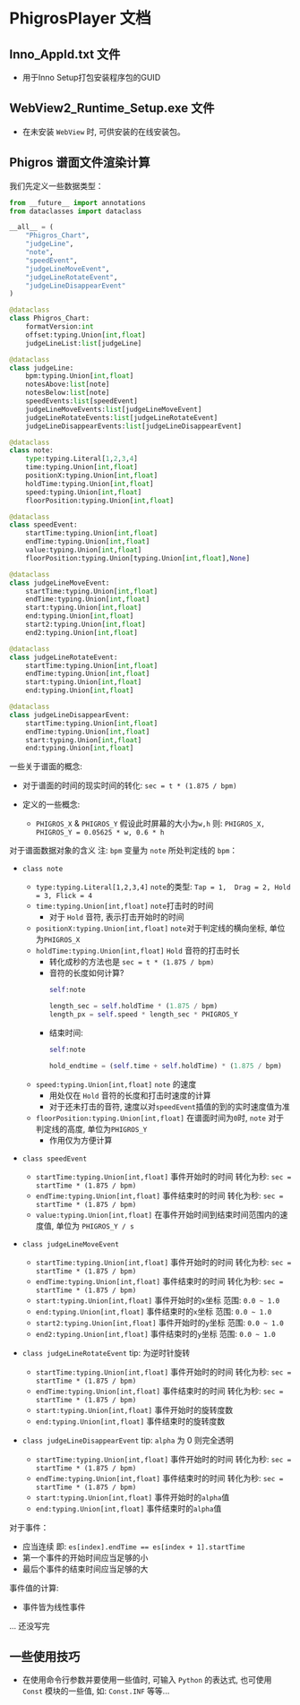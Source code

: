 # PhigrosPlayer 文档

## Inno_AppId.txt 文件
- 用于Inno Setup打包安装程序包的GUID

## WebView2_Runtime_Setup.exe 文件
- 在未安装 `WebView` 时, 可供安装的在线安装包。

## Phigros 谱面文件渲染计算
我们先定义一些数据类型：
``` python
from __future__ import annotations
from dataclasses import dataclass

__all__ = (
    "Phigros_Chart",
    "judgeLine",
    "note",
    "speedEvent",
    "judgeLineMoveEvent",
    "judgeLineRotateEvent",
    "judgeLineDisappearEvent"
)

@dataclass
class Phigros_Chart:
    formatVersion:int
    offset:typing.Union[int,float]
    judgeLineList:list[judgeLine]

@dataclass
class judgeLine:
    bpm:typing.Union[int,float]
    notesAbove:list[note]
    notesBelow:list[note]
    speedEvents:list[speedEvent]
    judgeLineMoveEvents:list[judgeLineMoveEvent]
    judgeLineRotateEvents:list[judgeLineRotateEvent]
    judgeLineDisappearEvents:list[judgeLineDisappearEvent]

@dataclass
class note:
    type:typing.Literal[1,2,3,4]
    time:typing.Union[int,float]
    positionX:typing.Union[int,float]
    holdTime:typing.Union[int,float]
    speed:typing.Union[int,float]
    floorPosition:typing.Union[int,float]

@dataclass
class speedEvent:
    startTime:typing.Union[int,float]
    endTime:typing.Union[int,float]
    value:typing.Union[int,float]
    floorPosition:typing.Union[typing.Union[int,float],None]

@dataclass
class judgeLineMoveEvent:
    startTime:typing.Union[int,float]
    endTime:typing.Union[int,float]
    start:typing.Union[int,float]
    end:typing.Union[int,float]
    start2:typing.Union[int,float]
    end2:typing.Union[int,float]

@dataclass
class judgeLineRotateEvent:
    startTime:typing.Union[int,float]
    endTime:typing.Union[int,float]
    start:typing.Union[int,float]
    end:typing.Union[int,float]

@dataclass
class judgeLineDisappearEvent:
    startTime:typing.Union[int,float]
    endTime:typing.Union[int,float]
    start:typing.Union[int,float]
    end:typing.Union[int,float]
```

一些关于谱面的概念:
- 对于谱面的时间的现实时间的转化: `sec = t * (1.875 / bpm)`
  
- 定义的一些概念:
    - `PHIGROS_X` & `PHIGROS_Y` 假设此时屏幕的大小为`w,h`
    则: `PHIGROS_X, PHIGROS_Y = 0.05625 * w, 0.6 * h`

对于谱面数据对象的含义  注: `bpm` 变量为 `note` 所处判定线的 `bpm`：
- `class note`
    - `type:typing.Literal[1,2,3,4]` `note`的类型:
    `Tap = 1,  Drag = 2, Hold = 3, Flick = 4`
    - `time:typing.Union[int,float]` `note`打击时的时间
        - 对于 `Hold` 音符, 表示打击开始时的时间
    - `positionX:typing.Union[int,float]` `note`对于判定线的横向坐标, 单位为`PHIGROS_X`
    - `holdTime:typing.Union[int,float]` `Hold` 音符的打击时长
        - 转化成秒的方法也是 `sec = t * (1.875 / bpm)`
        - 音符的长度如何计算?
            ```python
            self:note
            
            length_sec = self.holdTime * (1.875 / bpm)
            length_px = self.speed * length_sec * PHIGROS_Y
            ```
        - 结束时间: 
          ```python
          self:note
          
          hold_endtime = (self.time + self.holdTime) * (1.875 / bpm)
          ```
    - `speed:typing.Union[int,float]` `note` 的速度
        - 用处仅在 `Hold` 音符的长度和打击时速度的计算
        - 对于还未打击的音符, 速度以对`speedEvent`插值的到的实时速度值为准
    - `floorPosition:typing.Union[int,float]` 在谱面时间为`0`时, `note` 对于判定线的高度, 单位为`PHIGROS_Y`
        - 作用仅为方便计算

- `class speedEvent`
    - `startTime:typing.Union[int,float]` 事件开始时的时间
      转化为秒: `sec = startTime * (1.875 / bpm)`
    - `endTime:typing.Union[int,float]` 事件结束时的时间
      转化为秒: `sec = startTime * (1.875 / bpm)`
    - `value:typing.Union[int,float]` 在事件开始时间到结束时间范围内的速度值, 单位为 `PHIGROS_Y / s`

- `class judgeLineMoveEvent`
    - `startTime:typing.Union[int,float]` 事件开始时的时间
      转化为秒: `sec = startTime * (1.875 / bpm)`
    - `endTime:typing.Union[int,float]` 事件结束时的时间
      转化为秒: `sec = startTime * (1.875 / bpm)`
    - `start:typing.Union[int,float]` 事件开始时的`x`坐标 范围: `0.0 ~ 1.0`
    - `end:typing.Union[int,float]` 事件结束时的`x`坐标 范围: `0.0 ~ 1.0`
    - `start2:typing.Union[int,float]` 事件开始时的`y`坐标 范围: `0.0 ~ 1.0`
    - `end2:typing.Union[int,float]` 事件结束时的`y`坐标 范围: `0.0 ~ 1.0`

- `class judgeLineRotateEvent` tip: 为逆时针旋转
    - `startTime:typing.Union[int,float]` 事件开始时的时间
      转化为秒: `sec = startTime * (1.875 / bpm)`
    - `endTime:typing.Union[int,float]` 事件结束时的时间
      转化为秒: `sec = startTime * (1.875 / bpm)`
    - `start:typing.Union[int,float]` 事件开始时的旋转度数
    - `end:typing.Union[int,float]` 事件结束时的旋转度数

- `class judgeLineDisappearEvent` tip: `alpha` 为 0 则完全透明
    - `startTime:typing.Union[int,float]` 事件开始时的时间
      转化为秒: `sec = startTime * (1.875 / bpm)`
    - `endTime:typing.Union[int,float]` 事件结束时的时间
      转化为秒: `sec = startTime * (1.875 / bpm)`
    - `start:typing.Union[int,float]` 事件开始时的`alpha`值
    - `end:typing.Union[int,float]` 事件结束时的`alpha`值

对于事件：
- 应当连续 即: `es[index].endTime == es[index + 1].startTime`
- 第一个事件的开始时间应当足够的小
- 最后个事件的结束时间应当足够的大

事件值的计算:
- 事件皆为线性事件

... 还没写完

## 一些使用技巧
- 在使用命令行参数并要使用一些值时, 可输入 `Python` 的表达式, 也可使用 `Const` 模块的一些值, 如: `Const.INF` 等等...